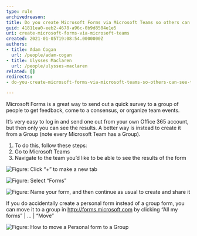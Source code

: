 ```yaml
---
type: rule
archivedreason: 
title: Do you create Microsoft Forms via Microsoft Teams so others can see the results?
guid: 41811ea0-eeb2-4678-a96c-0b9d8504e1e5
uri: create-microsoft-forms-via-microsoft-teams
created: 2021-01-05T19:08:54.0000000Z
authors:
- title: Adam Cogan
  url: /people/adam-cogan
- title: Ulysses Maclaren
  url: /people/ulysses-maclaren
related: []
redirects:
- do-you-create-microsoft-forms-via-microsoft-teams-so-others-can-see-the-results

---
```


Microsoft Forms is a great way to send out a quick survey to a group of people to get feedback, come to a consensus, or organize team events.

It’s very easy to log in and send one out from your own Office 365 account, but then only you can see the results. A better way is instead to create it from a Group (note every Microsoft Team has a Group).

<!--endintro-->

1. To do this, follow these steps:
2. Go to Microsoft Teams
3. Navigate to the team you’d like to be able to see the results of the form

![Figure: Click “+” to make a new tab](forms-teams-1.jpg)  

![Figure: Select “Forms”](forms-teams-2.jpg)  

![Figure: Name your form, and then continue as usual to create and share it](forms-teams-3.jpg)  



If you do accidentally create a personal form instead of a group form, you can move it to a group in http://forms.microsoft.com by clicking “All my forms” | … | “Move”

![Figure: How to move a Personal form to a Group](forms-teams-4.jpg)
